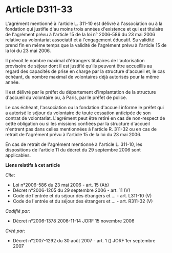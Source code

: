 # Article D311-33

L'agrément mentionné à l'article L. 311-10 est délivré à l'association ou à la fondation qui justifie d'au moins trois années
d'existence et qui est titulaire de l'agrément prévu à l'article 15 de la loi n° 2006-586 du 23 mai 2006 relative au
volontariat associatif et à l'engagement éducatif. Sa validité prend fin en même temps que la validité de l'agrément prévu à
l'article 15 de la loi du 23 mai 2006. 

Il prévoit le nombre maximal d'étrangers titulaires de l'autorisation provisoire de séjour dont il est justifié qu'ils
peuvent être accueillis au regard des capacités de prise en charge par la structure d'accueil et, le cas échéant, du nombre
maximal de volontaires déjà autorisés pour la même année. 

Il est délivré par le préfet du département d'implantation de la structure d'accueil du volontaire ou, à Paris, par le préfet
de police. 

Le cas échéant, l'association ou la fondation d'accueil informe le préfet qui a autorisé le séjour du volontaire de toute
cessation anticipée de son contrat de volontariat. L'agrément peut être retiré en cas de non-respect de cette obligation ou
si les missions confiées par la structure d'accueil n'entrent pas dans celles mentionnées à l'article R. 311-32 ou en cas de
retrait de l'agrément prévu à l'article 15 de la loi du 23 mai 2006. 

En cas de retrait de l'agrément mentionné à l'article L. 311-10, les dispositions de l'article 11 du décret du 29 septembre
2006 sont applicables.

**Liens relatifs à cet article**

_Cite_:

  - Loi n°2006-586 du 23 mai 2006 - art. 15 (Ab)
  - Décret n°2006-1205 du 29 septembre 2006 - art. 11 (V)
  - Code de l'entrée et du séjour des étrangers et ... - art. L311-10 (V)
  - Code de l'entrée et du séjour des étrangers et ... - art. R311-32 (V)

_Codifié par_:

  - Décret n°2006-1378 2006-11-14 JORF 15 novembre 2006

_Créé par_:

  - Décret n°2007-1292 du 30 août 2007 - art. 1 () JORF 1er septembre 2007
